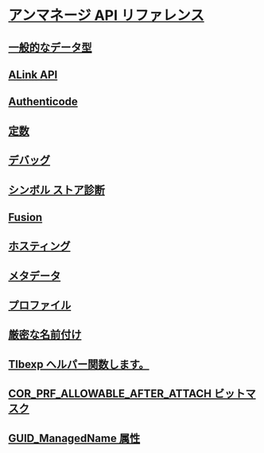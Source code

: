 # [アンマネージ API リファレンス](index.md)
## [一般的なデータ型](common-data-types-unmanaged-api-reference.md)
## [ALink API](alink/)
## [Authenticode](authenticode/)
## [定数](constants-unmanaged-api-reference.md)
## [デバッグ](debugging/)
## [シンボル ストア診断](diagnostics/)
## [Fusion](fusion/)
## [ホスティング](hosting/)
## [メタデータ](metadata/)
## [プロファイル](profiling/)
## [厳密な名前付け](strong-naming/)
## [Tlbexp ヘルパー関数します。](tlbexp/)
## [COR_PRF_ALLOWABLE_AFTER_ATTACH ビットマスク](cor-prf-allowable-after-attach-bitmask.md)
## [GUID_ManagedName 属性](guid-managedname-attribute.md)
